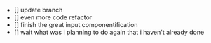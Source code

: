 - [] update branch
- [] even more code refactor
- [] finish the great input componentification
- [] wait what was i planning to do again that i haven't already done